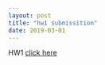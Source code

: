 ```yaml
---
layout: post
title: "hw1 submissition"
date: 2019-03-01
---
```

HW1 [click here]({{site.baseurl}}/assets/LaTeX_Template_ling.pdf)

